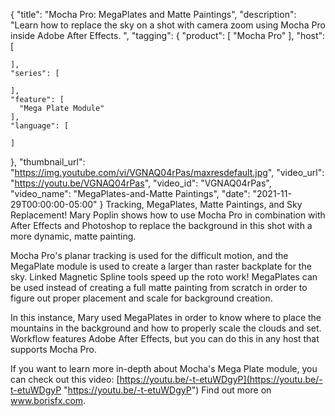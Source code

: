 {
  "title": "Mocha Pro: MegaPlates and Matte Paintings",
  "description": "Learn how to replace the sky on a shot with camera zoom using Mocha Pro inside Adobe After Effects. ",
  "tagging": {
    "product": [
      "Mocha Pro"
    ],
    "host": [

    ],
    "series": [

    ],
    "feature": [
      "Mega Plate Module"
    ],
    "language": [

    ]
  },
  "thumbnail_url": "https://img.youtube.com/vi/VGNAQ04rPas/maxresdefault.jpg",
  "video_url": "https://youtu.be/VGNAQ04rPas",
  "video_id": "VGNAQ04rPas",
  "video_name": "MegaPlates-and-Matte Paintings",
  "date": "2021-11-29T00:00:00-05:00"
}
Tracking, MegaPlates, Matte Paintings, and Sky Replacement! Mary Poplin shows how to use Mocha Pro in combination with After Effects and Photoshop to replace the background in this shot with a more dynamic, matte painting. 

Mocha Pro's planar tracking is used for the difficult motion, and the MegaPlate module is used to create a larger than raster backplate for the sky. Linked Magnetic Spline tools speed up the roto work! MegaPlates can be used instead of creating a full matte painting from scratch in order to figure out proper placement and scale for background creation. 

In this instance, Mary used MegaPlates in order to know where to place the mountains in the background and how to properly scale the clouds and set. Workflow features Adobe After Effects, but you can do this in any host that supports Mocha Pro. 

If you want to learn more in-depth about Mocha's Mega Plate module, you can check out this video: [https://youtu.be/-t-etuWDgyP](https://youtu.be/-t-etuWDgyP "https://youtu.be/-t-etuWDgyP") Find out more on www.borisfx.com.
